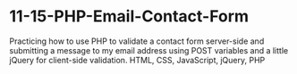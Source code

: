 # 11-15-PHP-Email-Contact-Form

Practicing how to use PHP to validate a contact form server-side and 
submitting a message to my email address using POST variables and a little jQuery for client-side validation.
HTML, CSS, JavaScript, jQuery, PHP

